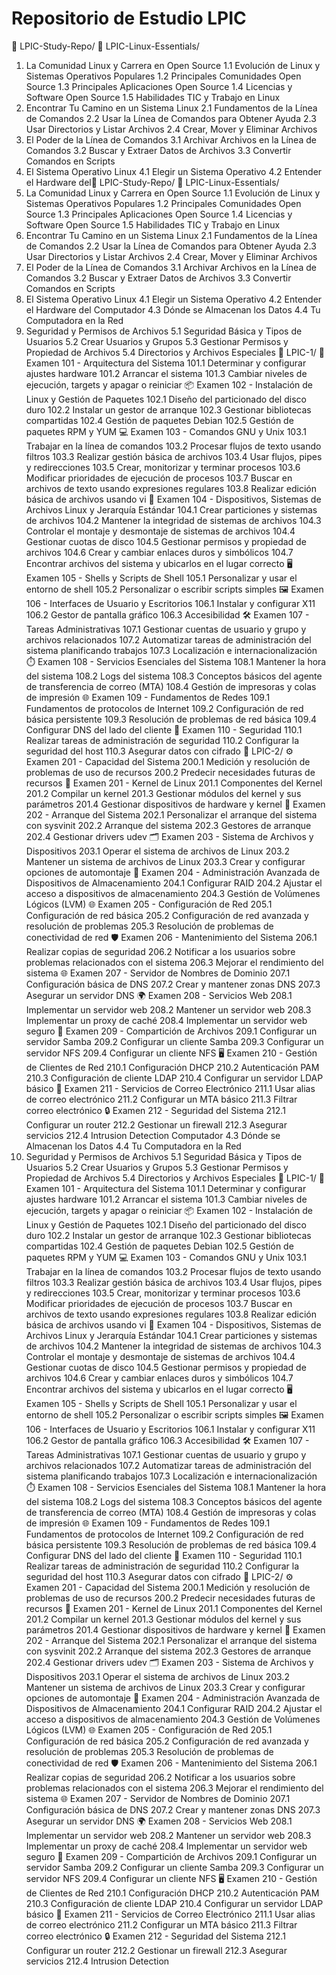 # Repositorio de Estudio LPIC
📁 LPIC-Study-Repo/
📁 LPIC-Linux-Essentials/
1. La Comunidad Linux y Carrera en Open Source
1.1 Evolución de Linux y Sistemas Operativos Populares
1.2 Principales Comunidades Open Source
1.3 Principales Aplicaciones Open Source
1.4 Licencias y Software Open Source
1.5 Habilidades TIC y Trabajo en Linux
2. Encontrar Tu Camino en un Sistema Linux
2.1 Fundamentos de la Línea de Comandos
2.2 Usar la Línea de Comandos para Obtener Ayuda
2.3 Usar Directorios y Listar Archivos
2.4 Crear, Mover y Eliminar Archivos
3. El Poder de la Línea de Comandos
3.1 Archivar Archivos en la Línea de Comandos
3.2 Buscar y Extraer Datos de Archivos
3.3 Convertir Comandos en Scripts
4. El Sistema Operativo Linux
4.1 Elegir un Sistema Operativo
4.2 Entender el Hardware del📁 LPIC-Study-Repo/
📁 LPIC-Linux-Essentials/
1. La Comunidad Linux y Carrera en Open Source
1.1 Evolución de Linux y Sistemas Operativos Populares
1.2 Principales Comunidades Open Source
1.3 Principales Aplicaciones Open Source
1.4 Licencias y Software Open Source
1.5 Habilidades TIC y Trabajo en Linux
2. Encontrar Tu Camino en un Sistema Linux
2.1 Fundamentos de la Línea de Comandos
2.2 Usar la Línea de Comandos para Obtener Ayuda
2.3 Usar Directorios y Listar Archivos
2.4 Crear, Mover y Eliminar Archivos
3. El Poder de la Línea de Comandos
3.1 Archivar Archivos en la Línea de Comandos
3.2 Buscar y Extraer Datos de Archivos
3.3 Convertir Comandos en Scripts
4. El Sistema Operativo Linux
4.1 Elegir un Sistema Operativo
4.2 Entender el Hardware del Computador
4.3 Dónde se Almacenan los Datos
4.4 Tu Computadora en la Red
5. Seguridad y Permisos de Archivos
5.1 Seguridad Básica y Tipos de Usuarios
5.2 Crear Usuarios y Grupos
5.3 Gestionar Permisos y Propiedad de Archivos
5.4 Directorios y Archivos Especiales
📁 LPIC-1/
📘 Examen 101 - Arquitectura del Sistema
101.1 Determinar y configurar ajustes hardware
101.2 Arrancar el sistema
101.3 Cambiar niveles de ejecución, targets y apagar o reiniciar
📦 Examen 102 - Instalación de Linux y Gestión de Paquetes
102.1 Diseño del particionado del disco duro
102.2 Instalar un gestor de arranque
102.3 Gestionar bibliotecas compartidas
102.4 Gestión de paquetes Debian
102.5 Gestión de paquetes RPM y YUM
💻 Examen 103 - Comandos GNU y Unix
103.1 Trabajar en la línea de comandos
103.2 Procesar flujos de texto usando filtros
103.3 Realizar gestión básica de archivos
103.4 Usar flujos, pipes y redirecciones
103.5 Crear, monitorizar y terminar procesos
103.6 Modificar prioridades de ejecución de procesos
103.7 Buscar en archivos de texto usando expresiones regulares
103.8 Realizar edición básica de archivos usando vi
🔧 Examen 104 - Dispositivos, Sistemas de Archivos Linux y Jerarquía Estándar
104.1 Crear particiones y sistemas de archivos
104.2 Mantener la integridad de sistemas de archivos
104.3 Controlar el montaje y desmontaje de sistemas de archivos
104.4 Gestionar cuotas de disco
104.5 Gestionar permisos y propiedad de archivos
104.6 Crear y cambiar enlaces duros y simbólicos
104.7 Encontrar archivos del sistema y ubicarlos en el lugar correcto
🖥️ Examen 105 - Shells y Scripts de Shell
105.1 Personalizar y usar el entorno de shell
105.2 Personalizar o escribir scripts simples
🖼️ Examen 106 - Interfaces de Usuario y Escritorios
106.1 Instalar y configurar X11
106.2 Gestor de pantalla gráfico
106.3 Accesibilidad
🛠️ Examen 107 - Tareas Administrativas
107.1 Gestionar cuentas de usuario y grupo y archivos relacionados
107.2 Automatizar tareas de administración del sistema planificando trabajos
107.3 Localización e internacionalización
⏱️ Examen 108 - Servicios Esenciales del Sistema
108.1 Mantener la hora del sistema
108.2 Logs del sistema
108.3 Conceptos básicos del agente de transferencia de correo (MTA)
108.4 Gestión de impresoras y colas de impresión
🌐 Examen 109 - Fundamentos de Redes
109.1 Fundamentos de protocolos de Internet
109.2 Configuración de red básica persistente
109.3 Resolución de problemas de red básica
109.4 Configurar DNS del lado del cliente
🔐 Examen 110 - Seguridad
110.1 Realizar tareas de administración de seguridad
110.2 Configurar la seguridad del host
110.3 Asegurar datos con cifrado
📁 LPIC-2/
⚙️ Examen 201 - Capacidad del Sistema
200.1 Medición y resolución de problemas de uso de recursos
200.2 Predecir necesidades futuras de recursos
🧠 Examen 201 - Kernel de Linux
201.1 Componentes del Kernel
201.2 Compilar un kernel
201.3 Gestionar módulos del kernel y sus parámetros
201.4 Gestionar dispositivos de hardware y kernel
🔁 Examen 202 - Arranque del Sistema
202.1 Personalizar el arranque del sistema con sysvinit
202.2 Arranque del sistema
202.3 Gestores de arranque
202.4 Gestionar drivers udev
🗂️ Examen 203 - Sistema de Archivos y Dispositivos
203.1 Operar el sistema de archivos de Linux
203.2 Mantener un sistema de archivos de Linux
203.3 Crear y configurar opciones de automontaje
💾 Examen 204 - Administración Avanzada de Dispositivos de Almacenamiento
204.1 Configurar RAID
204.2 Ajustar el acceso a dispositivos de almacenamiento
204.3 Gestión de Volúmenes Lógicos (LVM)
🌐 Examen 205 - Configuración de Red
205.1 Configuración de red básica
205.2 Configuración de red avanzada y resolución de problemas
205.3 Resolución de problemas de conectividad de red
🛡️ Examen 206 - Mantenimiento del Sistema
206.1 Realizar copias de seguridad
206.2 Notificar a los usuarios sobre problemas relacionados con el sistema
206.3 Mejorar el rendimiento del sistema
🌐 Examen 207 - Servidor de Nombres de Dominio
207.1 Configuración básica de DNS
207.2 Crear y mantener zonas DNS
207.3 Asegurar un servidor DNS
🌍 Examen 208 - Servicios Web
208.1 Implementar un servidor web
208.2 Mantener un servidor web
208.3 Implementar un proxy de caché
208.4 Implementar un servidor web seguro
📁 Examen 209 - Compartición de Archivos
209.1 Configurar un servidor Samba
209.2 Configurar un cliente Samba
209.3 Configurar un servidor NFS
209.4 Configurar un cliente NFS
🖥️ Examen 210 - Gestión de Clientes de Red
210.1 Configuración DHCP
210.2 Autenticación PAM
210.3 Configuración de cliente LDAP
210.4 Configurar un servidor LDAP básico
📨 Examen 211 - Servicios de Correo Electrónico
211.1 Usar alias de correo electrónico
211.2 Configurar un MTA básico
211.3 Filtrar correo electrónico
🔒 Examen 212 - Seguridad del Sistema
212.1 Configurar un router
212.2 Gestionar un firewall
212.3 Asegurar servicios
212.4 Intrusion Detection Computador
4.3 Dónde se Almacenan los Datos
4.4 Tu Computadora en la Red
5. Seguridad y Permisos de Archivos
5.1 Seguridad Básica y Tipos de Usuarios
5.2 Crear Usuarios y Grupos
5.3 Gestionar Permisos y Propiedad de Archivos
5.4 Directorios y Archivos Especiales
📁 LPIC-1/
📘 Examen 101 - Arquitectura del Sistema
101.1 Determinar y configurar ajustes hardware
101.2 Arrancar el sistema
101.3 Cambiar niveles de ejecución, targets y apagar o reiniciar
📦 Examen 102 - Instalación de Linux y Gestión de Paquetes
102.1 Diseño del particionado del disco duro
102.2 Instalar un gestor de arranque
102.3 Gestionar bibliotecas compartidas
102.4 Gestión de paquetes Debian
102.5 Gestión de paquetes RPM y YUM
💻 Examen 103 - Comandos GNU y Unix
103.1 Trabajar en la línea de comandos
103.2 Procesar flujos de texto usando filtros
103.3 Realizar gestión básica de archivos
103.4 Usar flujos, pipes y redirecciones
103.5 Crear, monitorizar y terminar procesos
103.6 Modificar prioridades de ejecución de procesos
103.7 Buscar en archivos de texto usando expresiones regulares
103.8 Realizar edición básica de archivos usando vi
🔧 Examen 104 - Dispositivos, Sistemas de Archivos Linux y Jerarquía Estándar
104.1 Crear particiones y sistemas de archivos
104.2 Mantener la integridad de sistemas de archivos
104.3 Controlar el montaje y desmontaje de sistemas de archivos
104.4 Gestionar cuotas de disco
104.5 Gestionar permisos y propiedad de archivos
104.6 Crear y cambiar enlaces duros y simbólicos
104.7 Encontrar archivos del sistema y ubicarlos en el lugar correcto
🖥️ Examen 105 - Shells y Scripts de Shell
105.1 Personalizar y usar el entorno de shell
105.2 Personalizar o escribir scripts simples
🖼️ Examen 106 - Interfaces de Usuario y Escritorios
106.1 Instalar y configurar X11
106.2 Gestor de pantalla gráfico
106.3 Accesibilidad
🛠️ Examen 107 - Tareas Administrativas
107.1 Gestionar cuentas de usuario y grupo y archivos relacionados
107.2 Automatizar tareas de administración del sistema planificando trabajos
107.3 Localización e internacionalización
⏱️ Examen 108 - Servicios Esenciales del Sistema
108.1 Mantener la hora del sistema
108.2 Logs del sistema
108.3 Conceptos básicos del agente de transferencia de correo (MTA)
108.4 Gestión de impresoras y colas de impresión
🌐 Examen 109 - Fundamentos de Redes
109.1 Fundamentos de protocolos de Internet
109.2 Configuración de red básica persistente
109.3 Resolución de problemas de red básica
109.4 Configurar DNS del lado del cliente
🔐 Examen 110 - Seguridad
110.1 Realizar tareas de administración de seguridad
110.2 Configurar la seguridad del host
110.3 Asegurar datos con cifrado
📁 LPIC-2/
⚙️ Examen 201 - Capacidad del Sistema
200.1 Medición y resolución de problemas de uso de recursos
200.2 Predecir necesidades futuras de recursos
🧠 Examen 201 - Kernel de Linux
201.1 Componentes del Kernel
201.2 Compilar un kernel
201.3 Gestionar módulos del kernel y sus parámetros
201.4 Gestionar dispositivos de hardware y kernel
🔁 Examen 202 - Arranque del Sistema
202.1 Personalizar el arranque del sistema con sysvinit
202.2 Arranque del sistema
202.3 Gestores de arranque
202.4 Gestionar drivers udev
🗂️ Examen 203 - Sistema de Archivos y Dispositivos
203.1 Operar el sistema de archivos de Linux
203.2 Mantener un sistema de archivos de Linux
203.3 Crear y configurar opciones de automontaje
💾 Examen 204 - Administración Avanzada de Dispositivos de Almacenamiento
204.1 Configurar RAID
204.2 Ajustar el acceso a dispositivos de almacenamiento
204.3 Gestión de Volúmenes Lógicos (LVM)
🌐 Examen 205 - Configuración de Red
205.1 Configuración de red básica
205.2 Configuración de red avanzada y resolución de problemas
205.3 Resolución de problemas de conectividad de red
🛡️ Examen 206 - Mantenimiento del Sistema
206.1 Realizar copias de seguridad
206.2 Notificar a los usuarios sobre problemas relacionados con el sistema
206.3 Mejorar el rendimiento del sistema
🌐 Examen 207 - Servidor de Nombres de Dominio
207.1 Configuración básica de DNS
207.2 Crear y mantener zonas DNS
207.3 Asegurar un servidor DNS
🌍 Examen 208 - Servicios Web
208.1 Implementar un servidor web
208.2 Mantener un servidor web
208.3 Implementar un proxy de caché
208.4 Implementar un servidor web seguro
📁 Examen 209 - Compartición de Archivos
209.1 Configurar un servidor Samba
209.2 Configurar un cliente Samba
209.3 Configurar un servidor NFS
209.4 Configurar un cliente NFS
🖥️ Examen 210 - Gestión de Clientes de Red
210.1 Configuración DHCP
210.2 Autenticación PAM
210.3 Configuración de cliente LDAP
210.4 Configurar un servidor LDAP básico
📨 Examen 211 - Servicios de Correo Electrónico
211.1 Usar alias de correo electrónico
211.2 Configurar un MTA básico
211.3 Filtrar correo electrónico
🔒 Examen 212 - Seguridad del Sistema
212.1 Configurar un router
212.2 Gestionar un firewall
212.3 Asegurar servicios
212.4 Intrusion Detection
